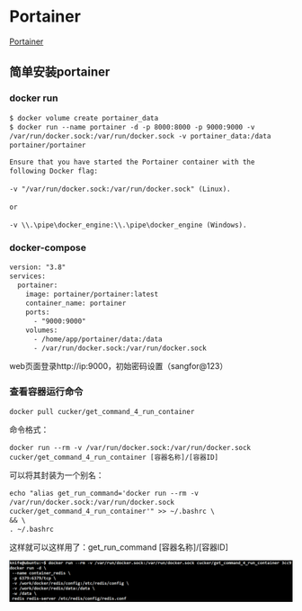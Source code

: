 # Portainer

[Portainer](https://www.portainer.io/)

## 简单安装portainer
### docker run
```
$ docker volume create portainer_data
$ docker run --name portainer -d -p 8000:8000 -p 9000:9000 -v /var/run/docker.sock:/var/run/docker.sock -v portainer_data:/data portainer/portainer
```

```
Ensure that you have started the Portainer container with the following Docker flag:

-v "/var/run/docker.sock:/var/run/docker.sock" (Linux).

or

-v \\.\pipe\docker_engine:\\.\pipe\docker_engine (Windows).
```

### docker-compose
```
version: "3.8"
services:
  portainer:
    image: portainer/portainer:latest
    container_name: portainer
    ports:
      - "9000:9000"
    volumes:
      - /home/app/portainer/data:/data
      - /var/run/docker.sock:/var/run/docker.sock
```

web页面登录http://ip:9000，初始密码设置（sangfor@123）

### 查看容器运行命令
```
docker pull cucker/get_command_4_run_container
```
命令格式：
```
docker run --rm -v /var/run/docker.sock:/var/run/docker.sock cucker/get_command_4_run_container [容器名称]/[容器ID]
```

可以将其封装为一个别名：
```
echo "alias get_run_command='docker run --rm -v /var/run/docker.sock:/var/run/docker.sock cucker/get_command_4_run_container'" >> ~/.bashrc \
&& \
. ~/.bashrc
```
这样就可以这样用了：get_run_command [容器名称]/[容器ID]

![img.png](img.png)

